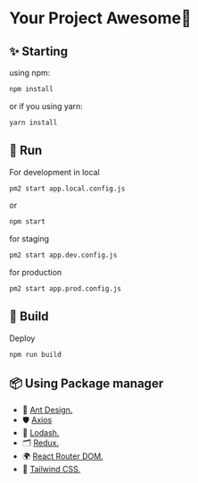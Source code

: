 # Your Project Awesome🚀

## ✨ Starting
using npm:
```bash
npm install
```
or if you using yarn:
```bash
yarn install
```

## 🐢 Run
For development in local
```bash
pm2 start app.local.config.js
```
or
```bash
npm start
```

for staging
```bash
pm2 start app.dev.config.js
```

for production
```bash production
pm2 start app.prod.config.js
```

## 🍔 Build
Deploy
```bash
npm run build
```

## 📦 Using Package manager 

- 🌈 [Ant Design.](https://ant.design/)
- 🛡 [Axios](https://axios-http.com/docs/intro)
- 📖 [Lodash.](https://lodash.com/)
- 🗂️ [Redux.](https://redux.js.org/introduction/getting-started)
- 🌍 [React Router DOM.](https://reactrouter.com/en/main)
- 🎨 [Tailwind CSS.](https://tailwindcss.com/docs/installation)
